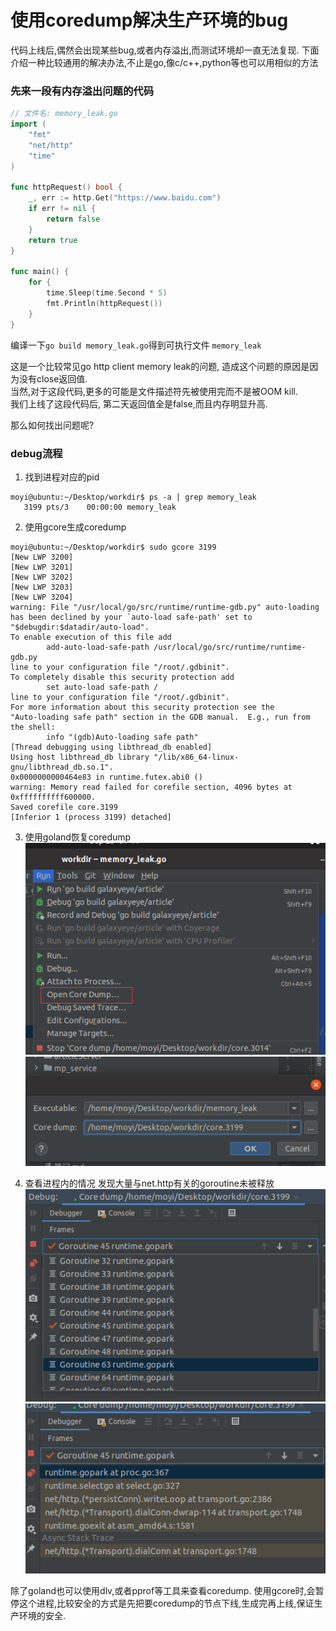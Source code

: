 # 使用coredump解决生产环境的bug

代码上线后,偶然会出现某些bug,或者内存溢出,而测试环境却一直无法复现. 下面介绍一种比较通用的解决办法,不止是go,像c/c++,python等也可以用相似的方法

### 先来一段有内存溢出问题的代码

```go
// 文件名: memory_leak.go
import (
	"fmt"
	"net/http"
	"time"
)

func httpRequest() bool {
	_, err := http.Get("https://www.baidu.com")
	if err != nil {
		return false
	}
	return true
}

func main() {
	for {
		time.Sleep(time.Second * 5)
		fmt.Println(httpRequest())
	}
}
```

编译一下`go build memory_leak.go`得到可执行文件 `memory_leak`

这是一个比较常见go http client memory leak的问题, 造成这个问题的原因是因为没有close返回值.     
当然,对于这段代码,更多的可能是文件描述符先被使用完而不是被OOM kill.  
我们上线了这段代码后, 第二天返回值全是false,而且内存明显升高.

那么如何找出问题呢?

### debug流程

1. 找到进程对应的pid

```shell
moyi@ubuntu:~/Desktop/workdir$ ps -a | grep memory_leak
   3199 pts/3    00:00:00 memory_leak
```

2. 使用gcore生成coredump

```shell
moyi@ubuntu:~/Desktop/workdir$ sudo gcore 3199
[New LWP 3200]
[New LWP 3201]
[New LWP 3202]
[New LWP 3203]
[New LWP 3204]
warning: File "/usr/local/go/src/runtime/runtime-gdb.py" auto-loading has been declined by your `auto-load safe-path' set to "$debugdir:$datadir/auto-load".
To enable execution of this file add
        add-auto-load-safe-path /usr/local/go/src/runtime/runtime-gdb.py
line to your configuration file "/root/.gdbinit".
To completely disable this security protection add
        set auto-load safe-path /
line to your configuration file "/root/.gdbinit".
For more information about this security protection see the
"Auto-loading safe path" section in the GDB manual.  E.g., run from the shell:
        info "(gdb)Auto-loading safe path"
[Thread debugging using libthread_db enabled]
Using host libthread_db library "/lib/x86_64-linux-gnu/libthread_db.so.1".
0x0000000000464e83 in runtime.futex.abi0 ()
warning: Memory read failed for corefile section, 4096 bytes at 0xffffffffff600000.
Saved corefile core.3199
[Inferior 1 (process 3199) detached]
```

3. 使用goland恢复coredump
   ![img.png](../img/img.png)
   ![img_2.png](../img/img_2.png)

4. 查看进程内的情况 发现大量与net.http有关的goroutine未被释放
   ![img_1.png](../img/img_1.png)
   ![img_3.png](../img/img_3.png)


除了goland也可以使用dlv,或者pprof等工具来查看coredump.
使用gcore时,会暂停这个进程,比较安全的方式是先把要coredump的节点下线,生成完再上线,保证生产环境的安全.